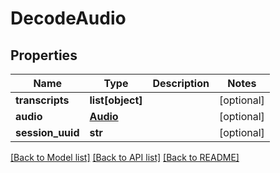 # DecodeAudio

## Properties
Name | Type | Description | Notes
------------ | ------------- | ------------- | -------------
**transcripts** | **list[object]** |  | [optional] 
**audio** | [**Audio**](Audio.md) |  | [optional] 
**session_uuid** | **str** |  | [optional] 

[[Back to Model list]](../README.md#documentation-for-models) [[Back to API list]](../README.md#documentation-for-api-endpoints) [[Back to README]](../README.md)


